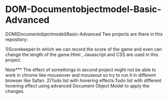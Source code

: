 # DOM-Documentobjectmodel-Basic-Advanced
DOM(Documentobjectmodel)Basic-Advanced
Two projects are there in this repository:

1)Scorekeeper:In which we can record the score of the game and even can change the length of the game.Html , Javascript and CSS are used in
this project.

Note***
The effect of somethings in second project might not be able to work in chrome like mouseover and mouseout so try to run it in different browser
like Safari.
2)Todo list with hovering effects:Todo list with different hovering effect using advanced Document Object Model to apply the changes.
